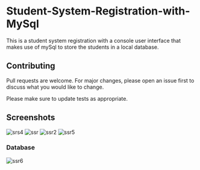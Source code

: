 # Student-System-Registration-with-MySql

This is a student system registration with a console user interface that makes use of mySql to store the students in a local database.


## Contributing
Pull requests are welcome. For major changes, please open an issue first to discuss what you would like to change.

Please make sure to update tests as appropriate.

## Screenshots
![srs4](https://user-images.githubusercontent.com/36938805/109378541-a42d7b80-7890-11eb-8a21-0938607d69b5.PNG)
![ssr](https://user-images.githubusercontent.com/36938805/109378542-a42d7b80-7890-11eb-9abc-4b3021aeb3cd.PNG)
![ssr2](https://user-images.githubusercontent.com/36938805/109378544-a42d7b80-7890-11eb-8c14-42e3fd2eed04.PNG)
![ssr5](https://user-images.githubusercontent.com/36938805/109378545-a4c61200-7890-11eb-810e-44aae85097ea.PNG)
### Database
![ssr6](https://user-images.githubusercontent.com/36938805/109378546-a4c61200-7890-11eb-8f31-05f1e24faecc.PNG)
